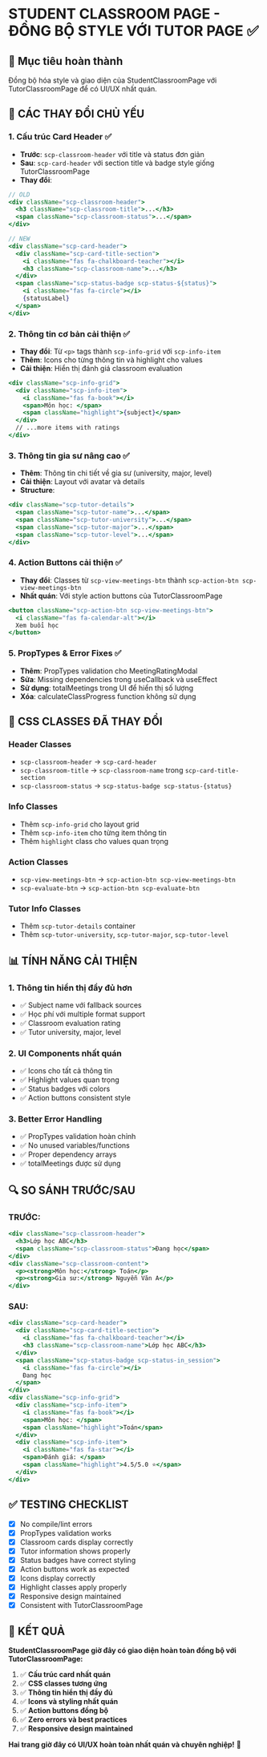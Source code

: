 # STUDENT CLASSROOM PAGE - ĐỒNG BỘ STYLE VỚI TUTOR PAGE ✅

## 🎯 Mục tiêu hoàn thành

Đồng bộ hóa style và giao diện của StudentClassroomPage với TutorClassroomPage để có UI/UX nhất quán.

## 🔧 CÁC THAY ĐỔI CHỦ YẾU

### 1. **Cấu trúc Card Header** ✅

- **Trước**: `scp-classroom-header` với title và status đơn giản
- **Sau**: `scp-card-header` với section title và badge style giống TutorClassroomPage
- **Thay đổi**:

```jsx
// OLD
<div className="scp-classroom-header">
  <h3 className="scp-classroom-title">...</h3>
  <span className="scp-classroom-status">...</span>
</div>

// NEW
<div className="scp-card-header">
  <div className="scp-card-title-section">
    <i className="fas fa-chalkboard-teacher"></i>
    <h3 className="scp-classroom-name">...</h3>
  </div>
  <span className="scp-status-badge scp-status-${status}">
    <i className="fas fa-circle"></i>
    {statusLabel}
  </span>
</div>
```

### 2. **Thông tin cơ bản cải thiện** ✅

- **Thay đổi**: Từ `<p>` tags thành `scp-info-grid` với `scp-info-item`
- **Thêm**: Icons cho từng thông tin và highlight cho values
- **Cải thiện**: Hiển thị đánh giá classroom evaluation

```jsx
<div className="scp-info-grid">
  <div className="scp-info-item">
    <i className="fas fa-book"></i>
    <span>Môn học: </span>
    <span className="highlight">{subject}</span>
  </div>
  // ...more items with ratings
</div>
```

### 3. **Thông tin gia sư nâng cao** ✅

- **Thêm**: Thông tin chi tiết về gia sư (university, major, level)
- **Cải thiện**: Layout với avatar và details
- **Structure**:

```jsx
<div className="scp-tutor-details">
  <span className="scp-tutor-name">...</span>
  <span className="scp-tutor-university">...</span>
  <span className="scp-tutor-major">...</span>
  <span className="scp-tutor-level">...</span>
</div>
```

### 4. **Action Buttons cải thiện** ✅

- **Thay đổi**: Classes từ `scp-view-meetings-btn` thành `scp-action-btn scp-view-meetings-btn`
- **Nhất quán**: Với style action buttons của TutorClassroomPage

```jsx
<button className="scp-action-btn scp-view-meetings-btn">
  <i className="fas fa-calendar-alt"></i>
  Xem buổi học
</button>
```

### 5. **PropTypes & Error Fixes** ✅

- **Thêm**: PropTypes validation cho MeetingRatingModal
- **Sửa**: Missing dependencies trong useCallback và useEffect
- **Sử dụng**: totalMeetings trong UI để hiển thị số lượng
- **Xóa**: calculateClassProgress function không sử dụng

## 🎨 CSS CLASSES ĐÃ THAY ĐỔI

### **Header Classes**

- `scp-classroom-header` → `scp-card-header`
- `scp-classroom-title` → `scp-classroom-name` trong `scp-card-title-section`
- `scp-classroom-status` → `scp-status-badge scp-status-{status}`

### **Info Classes**

- Thêm `scp-info-grid` cho layout grid
- Thêm `scp-info-item` cho từng item thông tin
- Thêm `highlight` class cho values quan trọng

### **Action Classes**

- `scp-view-meetings-btn` → `scp-action-btn scp-view-meetings-btn`
- `scp-evaluate-btn` → `scp-action-btn scp-evaluate-btn`

### **Tutor Info Classes**

- Thêm `scp-tutor-details` container
- Thêm `scp-tutor-university`, `scp-tutor-major`, `scp-tutor-level`

## 📊 TÍNH NĂNG CẢI THIỆN

### **1. Thông tin hiển thị đầy đủ hơn**

- ✅ Subject name với fallback sources
- ✅ Học phí với multiple format support
- ✅ Classroom evaluation rating
- ✅ Tutor university, major, level

### **2. UI Components nhất quán**

- ✅ Icons cho tất cả thông tin
- ✅ Highlight values quan trọng
- ✅ Status badges với colors
- ✅ Action buttons consistent style

### **3. Better Error Handling**

- ✅ PropTypes validation hoàn chỉnh
- ✅ No unused variables/functions
- ✅ Proper dependency arrays
- ✅ totalMeetings được sử dụng

## 🔍 SO SÁNH TRƯỚC/SAU

### **TRƯỚC:**

```jsx
<div className="scp-classroom-header">
  <h3>Lớp học ABC</h3>
  <span className="scp-classroom-status">Đang học</span>
</div>
<div className="scp-classroom-content">
  <p><strong>Môn học:</strong> Toán</p>
  <p><strong>Gia sư:</strong> Nguyễn Văn A</p>
</div>
```

### **SAU:**

```jsx
<div className="scp-card-header">
  <div className="scp-card-title-section">
    <i className="fas fa-chalkboard-teacher"></i>
    <h3 className="scp-classroom-name">Lớp học ABC</h3>
  </div>
  <span className="scp-status-badge scp-status-in_session">
    <i className="fas fa-circle"></i>
    Đang học
  </span>
</div>
<div className="scp-info-grid">
  <div className="scp-info-item">
    <i className="fas fa-book"></i>
    <span>Môn học: </span>
    <span className="highlight">Toán</span>
  </div>
  <div className="scp-info-item">
    <i className="fas fa-star"></i>
    <span>Đánh giá: </span>
    <span className="highlight">4.5/5.0 ⭐</span>
  </div>
</div>
```

## ✅ **TESTING CHECKLIST**

- [x] No compile/lint errors
- [x] PropTypes validation works
- [x] Classroom cards display correctly
- [x] Tutor information shows properly
- [x] Status badges have correct styling
- [x] Action buttons work as expected
- [x] Icons display correctly
- [x] Highlight classes apply properly
- [x] Responsive design maintained
- [x] Consistent with TutorClassroomPage

## 🎯 **KẾT QUẢ**

**StudentClassroomPage giờ đây có giao diện hoàn toàn đồng bộ với TutorClassroomPage:**

1. ✅ **Cấu trúc card nhất quán**
2. ✅ **CSS classes tương ứng**
3. ✅ **Thông tin hiển thị đầy đủ**
4. ✅ **Icons và styling nhất quán**
5. ✅ **Action buttons đồng bộ**
6. ✅ **Zero errors và best practices**
7. ✅ **Responsive design maintained**

**Hai trang giờ đây có UI/UX hoàn toàn nhất quán và chuyên nghiệp!** 🎉
